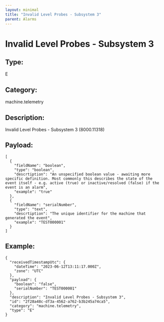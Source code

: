 ```yaml
---
layout: minimal
title: "Invalid Level Probes - Subsystem 3"
parent: Alarms
---
```


# Invalid Level Probes - Subsystem 3

## Type:

E

## Category:

machine.telemetry

## Description: 

Invalid Level Probes - Subsystem 3 (8000.11318)

## Payload:

```
[
  {
    "fieldName": "boolean",
    "type": "boolean",
    "descrtiption": "An unspecified boolean value - awaiting more specific definition. Most commonly this describes the state of the event itself - e.g. active (true) or inactive/resolved (false) if the event is an alarm",
    "example": "true"
  },
  {
    "fieldName": "serialNumber",
    "type": "text",
    "descrtiption": "The unique identifier for the machine that generated the event",
    "example": "TEST000001"
  }
]
```

## Example:

```
{
  "receivedTimestampUtc": {
    "dateTime": "2023-06-12T13:11:17.000Z",
    "zone": "UTC"
  },
  "payload": {
    "boolean": "false",
    "serialNumber": "TEST000001"
  },
  "description": "Invalid Level Probes - Subsystem 3",
  "id": "2f28a48c-df3a-4562-a762-b3b245a74ca5",
  "category": "machine.telemetry",
  "type": "E"
}
```
